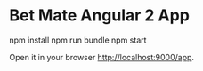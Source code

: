 # Bet Mate Angular 2 App

npm install
npm run bundle
npm start

Open it in your browser [http://localhost:9000/app](http://localhost:9000/app).
